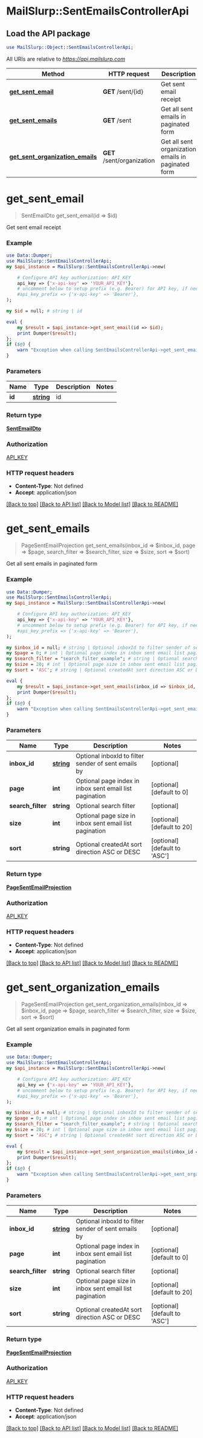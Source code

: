 # MailSlurp::SentEmailsControllerApi

## Load the API package
```perl
use MailSlurp::Object::SentEmailsControllerApi;
```

All URIs are relative to *https://api.mailslurp.com*

Method | HTTP request | Description
------------- | ------------- | -------------
[**get_sent_email**](SentEmailsControllerApi#get_sent_email) | **GET** /sent/{id} | Get sent email receipt
[**get_sent_emails**](SentEmailsControllerApi#get_sent_emails) | **GET** /sent | Get all sent emails in paginated form
[**get_sent_organization_emails**](SentEmailsControllerApi#get_sent_organization_emails) | **GET** /sent/organization | Get all sent organization emails in paginated form


# **get_sent_email**
> SentEmailDto get_sent_email(id => $id)

Get sent email receipt

### Example 
```perl
use Data::Dumper;
use MailSlurp::SentEmailsControllerApi;
my $api_instance = MailSlurp::SentEmailsControllerApi->new(

    # Configure API key authorization: API_KEY
    api_key => {'x-api-key' => 'YOUR_API_KEY'},
    # uncomment below to setup prefix (e.g. Bearer) for API key, if needed
    #api_key_prefix => {'x-api-key' => 'Bearer'},
);

my $id = null; # string | id

eval { 
    my $result = $api_instance->get_sent_email(id => $id);
    print Dumper($result);
};
if ($@) {
    warn "Exception when calling SentEmailsControllerApi->get_sent_email: $@\n";
}
```

### Parameters

Name | Type | Description  | Notes
------------- | ------------- | ------------- | -------------
 **id** | [**string**]()| id | 

### Return type

[**SentEmailDto**](SentEmailDto)

### Authorization

[API_KEY](../README#API_KEY)

### HTTP request headers

 - **Content-Type**: Not defined
 - **Accept**: application/json

[[Back to top]](#) [[Back to API list]](../README#documentation-for-api-endpoints) [[Back to Model list]](../README#documentation-for-models) [[Back to README]](../README)

# **get_sent_emails**
> PageSentEmailProjection get_sent_emails(inbox_id => $inbox_id, page => $page, search_filter => $search_filter, size => $size, sort => $sort)

Get all sent emails in paginated form

### Example 
```perl
use Data::Dumper;
use MailSlurp::SentEmailsControllerApi;
my $api_instance = MailSlurp::SentEmailsControllerApi->new(

    # Configure API key authorization: API_KEY
    api_key => {'x-api-key' => 'YOUR_API_KEY'},
    # uncomment below to setup prefix (e.g. Bearer) for API key, if needed
    #api_key_prefix => {'x-api-key' => 'Bearer'},
);

my $inbox_id = null; # string | Optional inboxId to filter sender of sent emails by
my $page = 0; # int | Optional page index in inbox sent email list pagination
my $search_filter = "search_filter_example"; # string | Optional search filter
my $size = 20; # int | Optional page size in inbox sent email list pagination
my $sort = 'ASC'; # string | Optional createdAt sort direction ASC or DESC

eval { 
    my $result = $api_instance->get_sent_emails(inbox_id => $inbox_id, page => $page, search_filter => $search_filter, size => $size, sort => $sort);
    print Dumper($result);
};
if ($@) {
    warn "Exception when calling SentEmailsControllerApi->get_sent_emails: $@\n";
}
```

### Parameters

Name | Type | Description  | Notes
------------- | ------------- | ------------- | -------------
 **inbox_id** | [**string**]()| Optional inboxId to filter sender of sent emails by | [optional] 
 **page** | **int**| Optional page index in inbox sent email list pagination | [optional] [default to 0]
 **search_filter** | **string**| Optional search filter | [optional] 
 **size** | **int**| Optional page size in inbox sent email list pagination | [optional] [default to 20]
 **sort** | **string**| Optional createdAt sort direction ASC or DESC | [optional] [default to &#39;ASC&#39;]

### Return type

[**PageSentEmailProjection**](PageSentEmailProjection)

### Authorization

[API_KEY](../README#API_KEY)

### HTTP request headers

 - **Content-Type**: Not defined
 - **Accept**: application/json

[[Back to top]](#) [[Back to API list]](../README#documentation-for-api-endpoints) [[Back to Model list]](../README#documentation-for-models) [[Back to README]](../README)

# **get_sent_organization_emails**
> PageSentEmailProjection get_sent_organization_emails(inbox_id => $inbox_id, page => $page, search_filter => $search_filter, size => $size, sort => $sort)

Get all sent organization emails in paginated form

### Example 
```perl
use Data::Dumper;
use MailSlurp::SentEmailsControllerApi;
my $api_instance = MailSlurp::SentEmailsControllerApi->new(

    # Configure API key authorization: API_KEY
    api_key => {'x-api-key' => 'YOUR_API_KEY'},
    # uncomment below to setup prefix (e.g. Bearer) for API key, if needed
    #api_key_prefix => {'x-api-key' => 'Bearer'},
);

my $inbox_id = null; # string | Optional inboxId to filter sender of sent emails by
my $page = 0; # int | Optional page index in inbox sent email list pagination
my $search_filter = "search_filter_example"; # string | Optional search filter
my $size = 20; # int | Optional page size in inbox sent email list pagination
my $sort = 'ASC'; # string | Optional createdAt sort direction ASC or DESC

eval { 
    my $result = $api_instance->get_sent_organization_emails(inbox_id => $inbox_id, page => $page, search_filter => $search_filter, size => $size, sort => $sort);
    print Dumper($result);
};
if ($@) {
    warn "Exception when calling SentEmailsControllerApi->get_sent_organization_emails: $@\n";
}
```

### Parameters

Name | Type | Description  | Notes
------------- | ------------- | ------------- | -------------
 **inbox_id** | [**string**]()| Optional inboxId to filter sender of sent emails by | [optional] 
 **page** | **int**| Optional page index in inbox sent email list pagination | [optional] [default to 0]
 **search_filter** | **string**| Optional search filter | [optional] 
 **size** | **int**| Optional page size in inbox sent email list pagination | [optional] [default to 20]
 **sort** | **string**| Optional createdAt sort direction ASC or DESC | [optional] [default to &#39;ASC&#39;]

### Return type

[**PageSentEmailProjection**](PageSentEmailProjection)

### Authorization

[API_KEY](../README#API_KEY)

### HTTP request headers

 - **Content-Type**: Not defined
 - **Accept**: application/json

[[Back to top]](#) [[Back to API list]](../README#documentation-for-api-endpoints) [[Back to Model list]](../README#documentation-for-models) [[Back to README]](../README)

